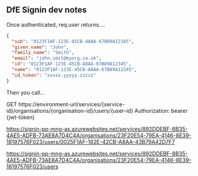 
## DfE Signin dev notes

Once authenticated, req.user returns....

```json
{
  "sub": "0123F1AF-123E-45CB-A8AA-67B89A12345",
  "given_name": "John",
  "family_name": "Smith",
  "email": "john.smit@myorg.co.uk",
  "id": "0123F1AF-123E-45CB-A8AA-67B89A12345",
  "name": "0123F1AF-123E-45CB-A8AA-67B89A12345",
  "id_token": "xxxxx.yyyyy.zzzzz"
}
```
Then you call...

GET https://environment-url/services/{service-id}/organisations/{organisation-id}/users/{user-id}
Authorization: bearer {jwt-token}

https://signin-pp-mng-as.azurewebsites.net/services/892DDEBF-8B35-4AE5-ADFB-73AE8A7D4C4A/organisations/23F20E54-79EA-4146-8E39-18197576F023/users/0025F1AF-192E-42CB-A8AA-43B79A42D7F7



https://signin-pp-mng-as.azurewebsites.net/services/892DDEBF-8B35-4AE5-ADFB-73AE8A7D4C4A/organisations/23F20E54-79EA-4146-8E39-18197576F023/users
